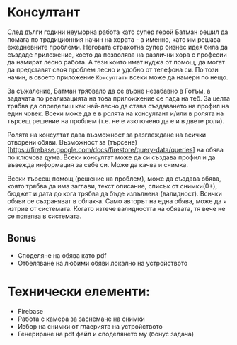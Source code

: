 # Консултант

След дълги години неуморна работа като супер герой Батман решил да помага по традиционния начин на хората - а именно, като им решава ежедневните проблеми. Неговата страхотна супер бизнес идея била да създаде приложение, което да позволява на различни хора с професии да намират лесно работа. А тези които имат нуджа от помощ, да могат да представят своя проблем лесно и удобно от телефона си. По този начин, в своето приложение `Консултатн` всеки може да намери по нещо.

За съжаление, Батман трябвало да се върне незабавно в Готъм, а задачата по реализацията на това прилоижение се пада на теб. За целта трябва да определиш как най-лесно да става създаването на профил на един човек. Всеки може да е в ролята на консултант и/или в ролята на търсещ решение на проблем (т.е. не е изключено да е и в двете роли).

Ролята на консултат дава възможност за разглеждане на всички отворени обяви. Възможност за (търсене)[https://firebase.google.com/docs/firestore/query-data/queries] на обява по ключова дума. Всеки консултат може да си създава профил и да въвежда информация за себе си. Може да качва и снимка.

Всеки търсещ помощ (решение на проблем), може да създава обява, която трябва да има заглави, текст описание, списък от снимки(0+), бюджет и дата до кога трябва да бъде изпълнена (валидност). Всички обяви се съхраняват в облак-а. Само авторът на една обява, може да я изтрие от системата. Когато изтече валидността на обявата, тя вече не се появява в системата. 

## Bonus

* Споделяне на обява като pdf
* Отбеляване на любими обяви локално на устройството

# Технически елементи:
* Firebase
* Работа с камера за заснемане на снимки
* Избор на снимки от глаерията на устройството
* Генериране на pdf файл и споделянето му (бонус задача)
